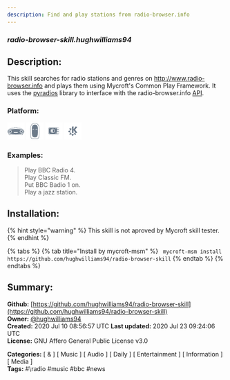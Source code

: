 ```yaml
---
description: Find and play stations from radio-browser.info
---
```


### _radio-browser-skill.hughwilliams94_  
## Description:  
This skill searches for radio stations and genres on http://www.radio-browser.info and plays them using Mycroft's Common Play Framework. It uses the [pyradios](https://github.com/andreztz/pyradios) library to interface with the radio-browser.info [API](https://api.radio-browser.info/).  
  
  
### Platform:  
 ![Mark I](../.gitbook/assets/mark-1-icon.png)  ![Mark II](../.gitbook/assets/mark-2-icon.png)  ![Picroft](../.gitbook/assets/picroft-icon.png)  ![plasmoid](../.gitbook/assets/kde.png)   
### Examples:  
> Play BBC Radio 4.  
> Play Classic FM.  
> Put BBC Badio 1 on.  
> Play a jazz station.  
  
## Installation:  
{% hint style="warning" %}
This skill is not aproved by Mycroft skill tester.
{% endhint %}
    
{% tabs %}
{% tab title="Install by mycroft-msm" %}
``` mycroft-msm install https://github.com/hughwilliams94/radio-browser-skill```
{% endtab %}
  {% endtabs %}
    
## Summary:  
**Github:** [https://github.com/hughwilliams94/radio-browser-skill](https://github.com/hughwilliams94/radio-browser-skill)  
**Owner:** [@hughwilliams94](https://github.com/hughwilliams94)  
**Created:** 2020 Jul 10 08:56:57 UTC  **Last updated:** 2020 Jul 23 09:24:06 UTC  
**License:** GNU Affero General Public License v3.0  
  
**Categories:** [ & ] [ Music ] [ Audio ] [ Daily ] [ Entertainment ] [ Information ] [ Media ]   
**Tags:** \#\radio \#music \#bbc \#news   

